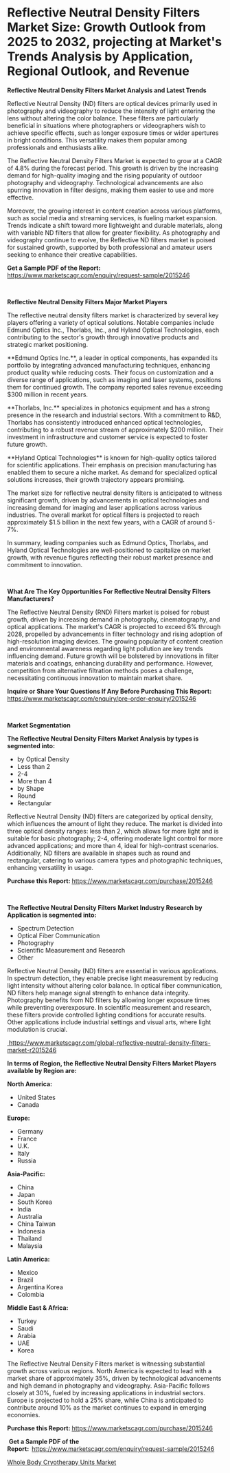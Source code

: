 <p><h1>Reflective Neutral Density Filters Market Size: Growth Outlook from 2025 to 2032, projecting at Market's Trends Analysis by Application, Regional Outlook, and Revenue</h1></p><p><strong>Reflective Neutral Density Filters Market Analysis and Latest Trends</strong></p>
<p><p>Reflective Neutral Density (ND) filters are optical devices primarily used in photography and videography to reduce the intensity of light entering the lens without altering the color balance. These filters are particularly beneficial in situations where photographers or videographers wish to achieve specific effects, such as longer exposure times or wider apertures in bright conditions. This versatility makes them popular among professionals and enthusiasts alike.</p><p>The Reflective Neutral Density Filters Market is expected to grow at a CAGR of 4.8% during the forecast period. This growth is driven by the increasing demand for high-quality imaging and the rising popularity of outdoor photography and videography. Technological advancements are also spurring innovation in filter designs, making them easier to use and more effective. </p><p>Moreover, the growing interest in content creation across various platforms, such as social media and streaming services, is fueling market expansion. Trends indicate a shift toward more lightweight and durable materials, along with variable ND filters that allow for greater flexibility. As photography and videography continue to evolve, the Reflective ND filters market is poised for sustained growth, supported by both professional and amateur users seeking to enhance their creative capabilities.</p></p>
<p><strong>Get a Sample PDF of the Report:&nbsp;</strong> <a href="https://www.marketscagr.com/enquiry/request-sample/2015246?utm_campaign=1995&utm_medium=2&utm_source=Github&utm_content=ia&utm_term=17012025&utm_id=reflective-neutral-density-filters">https://www.marketscagr.com/enquiry/request-sample/2015246</a></p>
<p>&nbsp;</p>
<p><strong>Reflective Neutral Density Filters Major Market Players</strong></p>
<p><p>The reflective neutral density filters market is characterized by several key players offering a variety of optical solutions. Notable companies include Edmund Optics Inc., Thorlabs, Inc., and Hyland Optical Technologies, each contributing to the sector's growth through innovative products and strategic market positioning.</p><p>**Edmund Optics Inc.**, a leader in optical components, has expanded its portfolio by integrating advanced manufacturing techniques, enhancing product quality while reducing costs. Their focus on customization and a diverse range of applications, such as imaging and laser systems, positions them for continued growth. The company reported sales revenue exceeding $300 million in recent years.</p><p>**Thorlabs, Inc.** specializes in photonics equipment and has a strong presence in the research and industrial sectors. With a commitment to R&D, Thorlabs has consistently introduced enhanced optical technologies, contributing to a robust revenue stream of approximately $200 million. Their investment in infrastructure and customer service is expected to foster future growth. </p><p>**Hyland Optical Technologies** is known for high-quality optics tailored for scientific applications. Their emphasis on precision manufacturing has enabled them to secure a niche market. As demand for specialized optical solutions increases, their growth trajectory appears promising. </p><p>The market size for reflective neutral density filters is anticipated to witness significant growth, driven by advancements in optical technologies and increasing demand for imaging and laser applications across various industries. The overall market for optical filters is projected to reach approximately $1.5 billion in the next few years, with a CAGR of around 5-7%.</p><p>In summary, leading companies such as Edmund Optics, Thorlabs, and Hyland Optical Technologies are well-positioned to capitalize on market growth, with revenue figures reflecting their robust market presence and commitment to innovation.</p></p>
<p>&nbsp;</p>
<p><strong>What Are The Key Opportunities For Reflective Neutral Density Filters Manufacturers?</strong></p>
<p><p>The Reflective Neutral Density (RND) Filters market is poised for robust growth, driven by increasing demand in photography, cinematography, and optical applications. The market's CAGR is projected to exceed 6% through 2028, propelled by advancements in filter technology and rising adoption of high-resolution imaging devices. The growing popularity of content creation and environmental awareness regarding light pollution are key trends influencing demand. Future growth will be bolstered by innovations in filter materials and coatings, enhancing durability and performance. However, competition from alternative filtration methods poses a challenge, necessitating continuous innovation to maintain market share.</p></p>
<p><strong>Inquire or Share Your Questions If Any Before Purchasing This Report:</strong> <a href="https://www.marketscagr.com/enquiry/pre-order-enquiry/2015246?utm_campaign=1995&utm_medium=2&utm_source=Github&utm_content=ia&utm_term=17012025&utm_id=reflective-neutral-density-filters">https://www.marketscagr.com/enquiry/pre-order-enquiry/2015246</a></p>
<p>&nbsp;</p>
<p><strong>Market Segmentation</strong></p>
<p><strong>The Reflective Neutral Density Filters Market Analysis by types is segmented into:</strong></p>
<p><ul><li>by Optical Density</li><li>Less than 2</li><li>2-4</li><li>More than 4</li><li>by Shape</li><li>Round</li><li>Rectangular</li></ul></p>
<p><p>Reflective Neutral Density (ND) filters are categorized by optical density, which influences the amount of light they reduce. The market is divided into three optical density ranges: less than 2, which allows for more light and is suitable for basic photography; 2-4, offering moderate light control for more advanced applications; and more than 4, ideal for high-contrast scenarios. Additionally, ND filters are available in shapes such as round and rectangular, catering to various camera types and photographic techniques, enhancing versatility in usage.</p></p>
<p><strong>Purchase this Report:&nbsp;</strong><a href="https://www.marketscagr.com/purchase/2015246?utm_campaign=1995&utm_medium=2&utm_source=Github&utm_content=ia&utm_term=17012025&utm_id=reflective-neutral-density-filters">https://www.marketscagr.com/purchase/2015246</a></p>
<p>&nbsp;</p>
<p><strong>The Reflective Neutral Density Filters Market Industry Research by Application is segmented into:</strong></p>
<p><ul><li>Spectrum Detection</li><li>Optical Fiber Communication</li><li>Photography</li><li>Scientific Measurement and Research</li><li>Other</li></ul></p>
<p><p>Reflective Neutral Density (ND) filters are essential in various applications. In spectrum detection, they enable precise light measurement by reducing light intensity without altering color balance. In optical fiber communication, ND filters help manage signal strength to enhance data integrity. Photography benefits from ND filters by allowing longer exposure times while preventing overexposure. In scientific measurement and research, these filters provide controlled lighting conditions for accurate results. Other applications include industrial settings and visual arts, where light modulation is crucial.</p></p>
<p><a href="https://www.marketscagr.com/global-reflective-neutral-density-filters-market-r2015246?utm_campaign=1995&utm_medium=2&utm_source=Github&utm_content=ia&utm_term=17012025&utm_id=reflective-neutral-density-filters">&nbsp;https://www.marketscagr.com/global-reflective-neutral-density-filters-market-r2015246</a></p>
<p><strong>In terms of Region, the Reflective Neutral Density Filters Market Players available by Region are:</strong></p>
<p>
    <p> <strong> North America: </strong>
        <ul>
            <li>United States</li>
            <li>Canada</li>
        </ul>
        </p> 
    <p> <strong> Europe: </strong>
        <ul>
            <li>Germany</li>
            <li>France</li>
            <li>U.K.</li>
            <li>Italy</li>
            <li>Russia</li>
        </ul>
        </p> 
    <p> <strong> Asia-Pacific: </strong>
        <ul>
            <li>China</li>
            <li>Japan</li>
            <li>South Korea</li>
            <li>India</li>
            <li>Australia</li>
            <li>China Taiwan</li>
            <li>Indonesia</li>
            <li>Thailand</li>
            <li>Malaysia</li>
        </ul>
        </p> 
    <p> <strong> Latin America: </strong>
        <ul>
            <li>Mexico</li>
            <li>Brazil</li>
            <li>Argentina Korea</li>
            <li>Colombia</li>
        </ul>
        </p> 
    <p> <strong> Middle East & Africa: </strong>
        <ul>
            <li>Turkey</li>
            <li>Saudi</li>
            <li>Arabia</li>
            <li>UAE</li>
            <li>Korea</li>
        </ul>
    </p>
    </p>
<p><p>The Reflective Neutral Density Filters market is witnessing substantial growth across various regions. North America is expected to lead with a market share of approximately 35%, driven by technological advancements and high demand in photography and videography. Asia-Pacific follows closely at 30%, fueled by increasing applications in industrial sectors. Europe is projected to hold a 25% share, while China is anticipated to contribute around 10% as the market continues to expand in emerging economies.</p></p>
<p><strong>Purchase this Report: </strong><a href="https://www.marketscagr.com/purchase/2015246?utm_campaign=1995&utm_medium=2&utm_source=Github&utm_content=ia&utm_term=17012025&utm_id=reflective-neutral-density-filters">https://www.marketscagr.com/purchase/2015246</a></p>
<p>&nbsp;<strong>Get a Sample PDF of the Report:&nbsp;&nbsp;</strong><a href="https://www.marketscagr.com/enquiry/request-sample/2015246?utm_campaign=1995&utm_medium=2&utm_source=Github&utm_content=ia&utm_term=17012025&utm_id=reflective-neutral-density-filters">https://www.marketscagr.com/enquiry/request-sample/2015246</a></p>
<p><strong></strong></p>
<p><p><a href="https://github.com/ashepherd82/Market-Research-Report-List-6/blob/main/whole-body-cryotherapy-units-market.md?utm_campaign=1995&utm_medium=2&utm_source=Github&utm_content=ia&utm_term=17012025&utm_id=reflective-neutral-density-filters">Whole Body Cryotherapy Units Market</a></p></p>